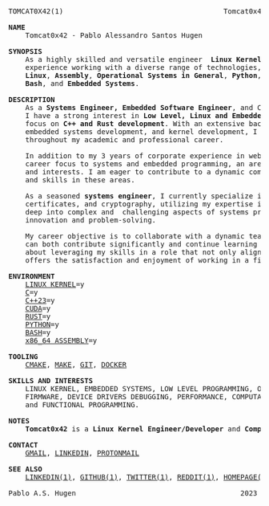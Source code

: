 <pre>
TOMCAT0X42(1)                                      Tomcat0x42                                       TOMCAT0X42(1)

<b>NAME</b>
    Tomcat0x42 - Pablo Alessandro Santos Hugen

<b>SYNOPSIS</b>
    As a highly skilled and versatile engineer <b> Linux Kernel Engineer/Developer</b>, I have extensive
    experience working with a diverse range of technologies, including <b>Rust</b>, <b>C++</b>, <b>C</b>,
    <b>Linux</b>, <b>Assembly</b>, <b>Operational Systems in General</b>, <b>Python</b>, <b>Shell Scripting</b>,
    <b>Bash</b>, and <b>Embedded Systems</b>.

<b>DESCRIPTION</b> 
    As a <b>Systems Engineer, Embedded Software Engineer</b>, and Computer Science undergraduate student, 
    I have a strong interest in <b>Low Level, Linux and Embedded Systems Programming</b>, with a particular
    focus on <b>C++ and Rust development</b>. With an extensive background in computational simulation research,
    embedded systems development, and kernel development, I have built a solid foundation in these areas
    throughout my academic and professional career.

    In addition to my 3 years of corporate experience in web technologies, I have recently shifted my
    career focus to systems and embedded programming, an area that aligns more closely with my skills 
    and interests. I am eager to contribute to a dynamic company where I can further develop my knowledge
    and skills in these areas.

    As a seasoned <b>systems engineer</b>, I currently specialize in the fields of digital signing, digital 
    certificates, and cryptography, utilizing my expertise in C++ and Rust. This niche allows me to delve 
    deep into complex and  challenging aspects of systems programming, providing a robust platform for 
    innovation and problem-solving.

    My career objective is to collaborate with a dynamic team in a forward-thinking company, where I
    can both contribute significantly and continue learning in this specialized area. I am passionate 
    about leveraging my skills in a role that not only aligns with my professional goals but also 
    offers the satisfaction and enjoyment of working in a field I am deeply interested in.

<b>ENVIRONMENT</b>
    <a href="https://kernel.org/">LINUX KERNEL</a>=y
    <a href="https://en.cppreference.com/w/c/language">C</a>=y
    <a href="https://en.cppreference.com/w/cpp/23">C++23</a>=y
    <a href="https://developer.nvidia.com/cuda-toolkit">CUDA</a>=y
    <a href="https://www.rust-lang.org/">RUST</a>=y
    <a href="https://www.python.org/">PYTHON</a>=y
    <a href="https://www.gnu.org/software/bash/">BASH</a>=y
    <a href="https://nasm.us/">x86_64 ASSEMBLY</a>=y

<b>TOOLING</b>
    <a href="https://cmake.orh">CMAKE</a>, <a href="https://www.gnu.org/software/make/">MAKE</a>, <a href="http://https://git-scm.com/">GIT</a>, <a href="https://www.docker.com/">DOCKER</a>

<b>SKILLS AND INTERESTS</b>
    LINUX KERNEL, EMBEDDED SYSTEMS, LOW LEVEL PROGRAMMING, OPERATIONAL SYSTEMS,
    FIRMWARE, DEVICE DRIVERS DEBUGGING, PERFORMANCE, COMPUTATIONAL SIMULATION
    and FUNCTIONAL PROGRAMMING.

<b>NOTES</b>
    <b>Tomcat0x42</b> is a <b>Linux Kernel Engineer/Developer</b> and <b>Computer Science Undergraduate</b>.

<b>CONTACT</b>
    <a href="mailto:pablohuggem@gmail.com">GMAIL</a>, <a href="https://linkedin.com/in/pablo-alessandro-santos-hugen">LINKEDIN</a>, <a href="mailto:pabloashugen@protonmail.com">PROTONMAIL</a>

<b>SEE ALSO</b>
    <a href="https://www.linkedin.com/in/pablo-alessandro-santos-hugen/">LINKEDIN(1)</a>, <a href="https://github.com/Tomcat-42">GITHUB(1)</a>, <a href="https://twitter.com/HugenPablo">TWITTER(1)</a>, <a href="https://www.reddit.com/user/Tomcat_42">REDDIT(1)</a>, <a href="https://tomcat0x42.me/">HOMEPAGE(1)</a>

Pablo A.S. Hugen                                       2023                                        TOMCAT0X42(1)
</pre>

